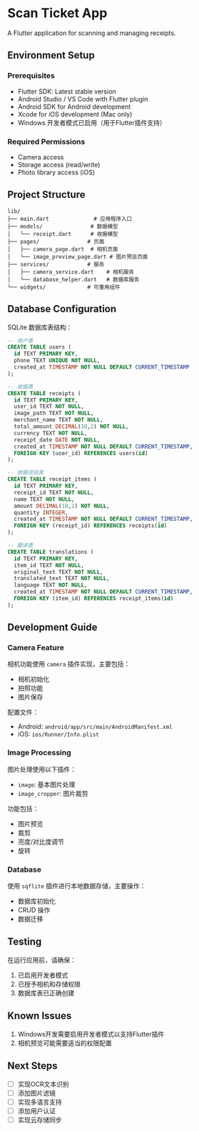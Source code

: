 # Scan Ticket App

A Flutter application for scanning and managing receipts.

## Environment Setup

### Prerequisites
- Flutter SDK: Latest stable version
- Android Studio / VS Code with Flutter plugin
- Android SDK for Android development
- Xcode for iOS development (Mac only)
- Windows 开发者模式已启用（用于Flutter插件支持）

### Required Permissions
- Camera access
- Storage access (read/write)
- Photo library access (iOS)

## Project Structure

```
lib/
├── main.dart              # 应用程序入口
├── models/               # 数据模型
│   └── receipt.dart      # 收据模型
├── pages/               # 页面
│   ├── camera_page.dart  # 相机页面
│   └── image_preview_page.dart # 图片预览页面
├── services/            # 服务
│   ├── camera_service.dart    # 相机服务
│   └── database_helper.dart   # 数据库服务
└── widgets/             # 可重用组件
```

## Database Configuration

SQLite 数据库表结构：

```sql
-- 用户表
CREATE TABLE users (
  id TEXT PRIMARY KEY,
  phone TEXT UNIQUE NOT NULL,
  created_at TIMESTAMP NOT NULL DEFAULT CURRENT_TIMESTAMP
);

-- 收据表
CREATE TABLE receipts (
  id TEXT PRIMARY KEY,
  user_id TEXT NOT NULL,
  image_path TEXT NOT NULL,
  merchant_name TEXT NOT NULL,
  total_amount DECIMAL(10,2) NOT NULL,
  currency TEXT NOT NULL,
  receipt_date DATE NOT NULL,
  created_at TIMESTAMP NOT NULL DEFAULT CURRENT_TIMESTAMP,
  FOREIGN KEY (user_id) REFERENCES users(id)
);

-- 收据项目表
CREATE TABLE receipt_items (
  id TEXT PRIMARY KEY,
  receipt_id TEXT NOT NULL,
  name TEXT NOT NULL,
  amount DECIMAL(10,2) NOT NULL,
  quantity INTEGER,
  created_at TIMESTAMP NOT NULL DEFAULT CURRENT_TIMESTAMP,
  FOREIGN KEY (receipt_id) REFERENCES receipts(id)
);

-- 翻译表
CREATE TABLE translations (
  id TEXT PRIMARY KEY,
  item_id TEXT NOT NULL,
  original_text TEXT NOT NULL,
  translated_text TEXT NOT NULL,
  language TEXT NOT NULL,
  created_at TIMESTAMP NOT NULL DEFAULT CURRENT_TIMESTAMP,
  FOREIGN KEY (item_id) REFERENCES receipt_items(id)
);
```

## Development Guide

### Camera Feature
相机功能使用 `camera` 插件实现，主要包括：
- 相机初始化
- 拍照功能
- 图片保存

配置文件：
- Android: `android/app/src/main/AndroidManifest.xml`
- iOS: `ios/Runner/Info.plist`

### Image Processing
图片处理使用以下插件：
- `image`: 基本图片处理
- `image_cropper`: 图片裁剪

功能包括：
- 图片预览
- 裁剪
- 亮度/对比度调节
- 旋转

### Database
使用 `sqflite` 插件进行本地数据存储，主要操作：
- 数据库初始化
- CRUD 操作
- 数据迁移

## Testing

在运行应用前，请确保：
1. 已启用开发者模式
2. 已授予相机和存储权限
3. 数据库表已正确创建

## Known Issues

1. Windows开发需要启用开发者模式以支持Flutter插件
2. 相机预览可能需要适当的权限配置

## Next Steps

- [ ] 实现OCR文本识别
- [ ] 添加图片滤镜
- [ ] 实现多语言支持
- [ ] 添加用户认证
- [ ] 实现云存储同步

